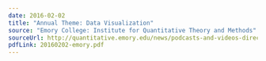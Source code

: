 ```yaml
---
date: 2016-02-02
title: "Annual Theme: Data Visualization"
source: "Emory College: Institute for Quantitative Theory and Methods"
sourceUrl: http://quantitative.emory.edu/news/podcasts-and-videos-directory-page.html
pdfLink: 20160202-emory.pdf
---
```

